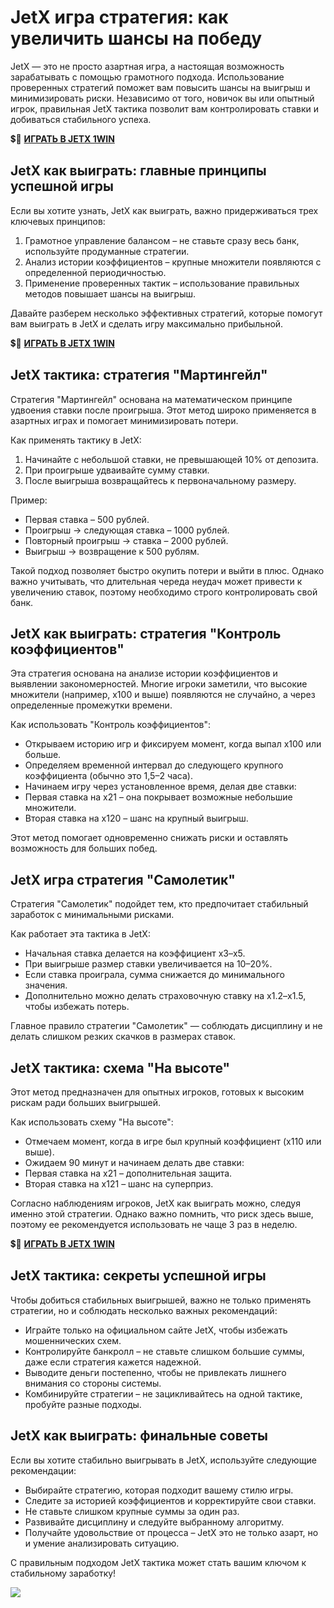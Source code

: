 # JetX игра стратегия: как увеличить шансы на победу

JetX — это не просто азартная игра, а настоящая возможность зарабатывать с помощью грамотного подхода. Использование проверенных стратегий поможет вам повысить шансы на выигрыш и минимизировать риски. Независимо от того, новичок вы или опытный игрок, правильная JetX тактика позволит вам контролировать ставки и добиваться стабильного успеха.

💲🎰 [**ИГРАТЬ В JETX 1WIN**](https://clck.ru/3FnPtu "**ИГРАТЬ В JETX 1WIN**")

## JetX как выиграть: главные принципы успешной игры

Если вы хотите узнать, JetX как выиграть, важно придерживаться трех ключевых принципов:

1. Грамотное управление балансом – не ставьте сразу весь банк, используйте продуманные стратегии.
2. Анализ истории коэффициентов – крупные множители появляются с определенной периодичностью.
3. Применение проверенных тактик – использование правильных методов повышает шансы на выигрыш.

Давайте разберем несколько эффективных стратегий, которые помогут вам выиграть в JetX и сделать игру максимально прибыльной.

💲🎰 [**ИГРАТЬ В JETX 1WIN**](https://clck.ru/3FnPtu "**ИГРАТЬ В JETX 1WIN**")

## JetX тактика: стратегия "Мартингейл"

Стратегия "Мартингейл" основана на математическом принципе удвоения ставки после проигрыша. Этот метод широко применяется в азартных играх и помогает минимизировать потери.

Как применять тактику в JetX:

1. Начинайте с небольшой ставки, не превышающей 10% от депозита.
2. При проигрыше удваивайте сумму ставки.
3. После выигрыша возвращайтесь к первоначальному размеру.

Пример:

- Первая ставка – 500 рублей.
- Проигрыш → следующая ставка – 1000 рублей.
- Повторный проигрыш → ставка – 2000 рублей.
- Выигрыш → возвращение к 500 рублям.

Такой подход позволяет быстро окупить потери и выйти в плюс. Однако важно учитывать, что длительная череда неудач может привести к увеличению ставок, поэтому необходимо строго контролировать свой банк.

## JetX как выиграть: стратегия "Контроль коэффициентов"

Эта стратегия основана на анализе истории коэффициентов и выявлении закономерностей. Многие игроки заметили, что высокие множители (например, x100 и выше) появляются не случайно, а через определенные промежутки времени.

Как использовать "Контроль коэффициентов":

- Открываем историю игр и фиксируем момент, когда выпал x100 или больше.
- Определяем временной интервал до следующего крупного коэффициента (обычно это 1,5–2 часа).
- Начинаем игру через установленное время, делая две ставки:
- Первая ставка на x21 – она покрывает возможные небольшие множители.
- Вторая ставка на x120 – шанс на крупный выигрыш.

Этот метод помогает одновременно снижать риски и оставлять возможность для больших побед.

## JetX игра стратегия "Самолетик"

Стратегия "Самолетик" подойдет тем, кто предпочитает стабильный заработок с минимальными рисками.

Как работает эта тактика в JetX:

- Начальная ставка делается на коэффициент x3–x5.
- При выигрыше размер ставки увеличивается на 10–20%.
- Если ставка проиграла, сумма снижается до минимального значения.
- Дополнительно можно делать страховочную ставку на x1.2–x1.5, чтобы избежать потерь.

Главное правило стратегии "Самолетик" — соблюдать дисциплину и не делать слишком резких скачков в размерах ставок.

## JetX тактика: схема "На высоте"

Этот метод предназначен для опытных игроков, готовых к высоким рискам ради больших выигрышей.

Как использовать схему "На высоте":

- Отмечаем момент, когда в игре был крупный коэффициент (x110 или выше).
- Ожидаем 90 минут и начинаем делать две ставки:
- Первая ставка на x21 – дополнительная защита.
- Вторая ставка на x121 – шанс на суперприз.

Согласно наблюдениям игроков, JetX как выиграть можно, следуя именно этой стратегии. Однако важно помнить, что риск здесь выше, поэтому ее рекомендуется использовать не чаще 3 раз в неделю.

💲🎰 [**ИГРАТЬ В JETX 1WIN**](https://clck.ru/3FnPtu "**ИГРАТЬ В JETX 1WIN**")

## JetX тактика: секреты успешной игры

Чтобы добиться стабильных выигрышей, важно не только применять стратегии, но и соблюдать несколько важных рекомендаций:

- Играйте только на официальном сайте JetX, чтобы избежать мошеннических схем.
- Контролируйте банкролл – не ставьте слишком большие суммы, даже если стратегия кажется надежной.
- Выводите деньги постепенно, чтобы не привлекать лишнего внимания со стороны системы.
- Комбинируйте стратегии – не зацикливайтесь на одной тактике, пробуйте разные подходы.

## JetX как выиграть: финальные советы

Если вы хотите стабильно выигрывать в JetX, используйте следующие рекомендации:

- Выбирайте стратегию, которая подходит вашему стилю игры.
- Следите за историей коэффициентов и корректируйте свои ставки.
- Не ставьте слишком крупные суммы за один раз.
- Развивайте дисциплину и следуйте выбранному алгоритму.
- Получайте удовольствие от процесса – JetX это не только азарт, но и умение анализировать ситуацию.

С правильным подходом JetX тактика может стать вашим ключом к стабильному заработку!

[![](https://i.ibb.co/FhGdLjJ/JetX.jpg)](https://clck.ru/3FnPtu)
